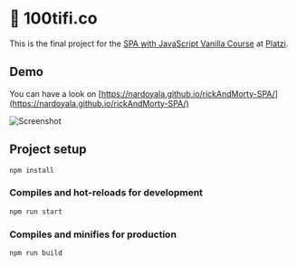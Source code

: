 # 🧪 100tifi.co

This is the final project for the [SPA with JavaScript Vanilla Course](https://platzi.com/clases/spa-javascript/) at [Platzi](https://platzi.com).

## Demo

You can have a look on [https://nardoyala.github.io/rickAndMorty-SPA/](https://nardoyala.github.io/rickAndMorty-SPA/)

![Screenshot](https://raw.githubusercontent.com/nardoyala/rickAndMorty-SPA/master/images/screenshot.png)

## Project setup

```
npm install
```

### Compiles and hot-reloads for development

```
npm run start
```

### Compiles and minifies for production

```
npm run build
```
